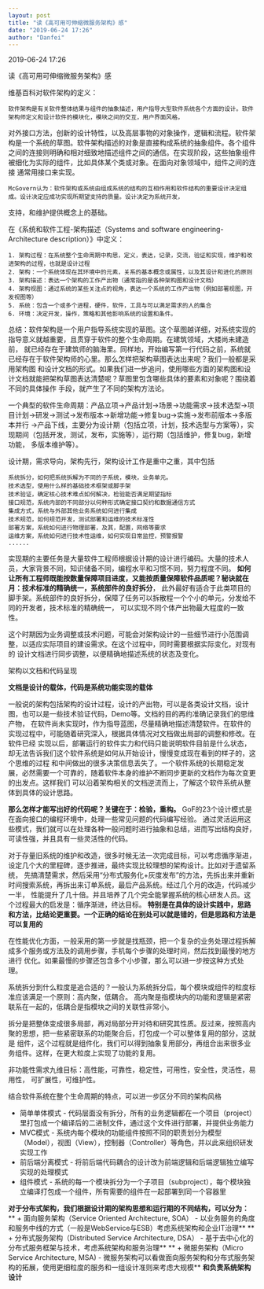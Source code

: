 ```yaml
---
layout: post
title: "读《高可用可伸缩微服务架构》感"
date: "2019-06-24 17:26"
author: "Danfei"
---
```

2019-06-24 17:26

读《高可用可伸缩微服务架构》感

维基百科对软件架构的定义：
	
	软件架构是有关软件整体结果与组件的抽象描述，用户指导大型软件系统各个方面的设计。软件架构师定义和设计软件的模块化，模块之间的交互，用户界面风格，
对外接口方法，创新的设计特性，以及高层事物的对象操作，逻辑和流程。软件架构是一个系统的草图。软件架构描述的对象是直接构成系统的抽象组件。各个组件
之间的连接则明确和相对细致地描述组件之间的通信。在实现阶段，这些抽象组件被细化为实际的组件，比如具体某个类或对象。在面向对象领域中，组件之间的连接
通常用接口来实现。

	McGovern认为：软件架构或系统由组成系统的结构的互相作用和软件结构的重要设计决定组成。设计决定应成功实现所期望支持的质量。设计决定为系统开发，
支持，和维护提供概念上的基础。	

在《系统和软件工程-架构描述（Systems and software engineering-Architecture description）》中定义：

	1. 架构过程：在系统整个生命周期中构思，定义，表达，记录，交流，验证和实现，维护和改进架构的过程，也就是设计过程
	2. 架构：一个系统体现在其环境中的元素，关系的基本概念或属性，以及其设计和进化的原则
	3. 架构描述：表达一个架构的工作产出物（通常指的是各种架构图和设计文档）
	4. 架构视图：通过系统的某些关注点的视角，表达一个系统的工作产出物（例如部署视图，开发视图等）
	5. 系统：包含一个或多个进程，硬件，软件，工具与可以满足需求的人的集合
	6. 环境：决定开发，操作，策略和其他影响系统的设置和条件。
	
总结：软件架构是一个用户指导系统实现的草图。这个草图越详细，对系统实现的指导意义就越重要，且贯穿于软件的整个生命周期。在建筑领域，大楼尚未建造前，
就已经存在于建筑师的脑海里。同样地，开始编写第一行代码之前，系统就已经存在于软件架构师的心里。那么怎样把架构草图表达出来呢？我们一般都是采用架构图
和设计文档的形式。如果我们进一步追问，使用哪些方面的架构图和设计文档就能把架构草图表达清楚呢？草图里包含哪些具体的要素和对象呢？围绕着不同的具体操作
手段，就产生了不同的架构方法论。

一个典型的软件生命周期：产品立项->产品计划->场景->功能需求->技术选型->项目计划->研发->测试->发布版本->新增功能->修复bug->实施->发布前版本->多版本并行
->产品下线，主要分为设计期（包括立项，计划，技术选型与方案等），实现期间（包括开发，测试，发布，实施等），运行期（包括维护，修复bug，新增功能，
多版本维护等）。

设计期，需求导向，架构先行，架构设计工作是重中之重，其中包括
	
	系统拆分，如何把系统拆解为不同的子系统，模块，业务单元。
	技术选型，使用什么样的基础技术框架或脚手架
	技术验证，确定核心技术难点如何解决，检验能否满足期望指标
	接口规范，系统内部的不同部分以何种形式确定接口契约和数据通信方式
	集成方式，系统与外部其他业务系统如何进行集成
	技术规范，如何规范开发，测试部署和运维的技术标准性
	部署方案，系统如何进行物理部署，及其，配置，网络等要求
	运维方案，系统如何进行技术性运维，如何实现日常监控，预警报警
	......
	
实现期的主要任务是大量软件工程师根据设计期的设计进行编码。大量的技术人员，大家背景不同，知识储备不同，编程水平和习惯不同，努力程度不同。
**如何让所有工程师既能按数量保障项目进度，又能按质量保障软件品质呢？秘诀就在月：技术标准的精确统一，系统部件的良好拆分**，
此外最好有适合于此类项目的脚手架。系统部件的良好拆分，保障了任务可以拆散程一个个小的单元，分发给不同的开发者，技术标准的精确统一，
可以实现不同个体产出物最大程度的一致性。

这个时期因为业务调整或技术问题，可能会对架构设计的一些细节进行小范围调整，以适应实际项目的建设需求。在这个过程中，同时需要根据实际变化，对现有的
设计文档进行同步调整，以便精确地描述系统的状态及变化。

架构以文档和代码呈现

**文档是设计的载体，代码是系统功能实现的载体**

一般说的架构包括架构的设计过程，设计的产出物，可以是各类设计文档，设计图，也可以是一些技术验证代码，Demo等。文档的目的再约准确记录我们的思维产物，
在软件尚未实现时，作为指导蓝图，尽量精确地描述清楚软件。在软件的实现过程中，可能随着研究深入，根据具体情况对文档做出局部的调整和修改。在软件已经
实现以后，部署运行的软件实力和代码只能说明软件目前是什么状态，却无法告诉我们这个软件系统是如何从开始设计，慢慢变成现在看到的样子的，这个思维的过程
和中间做出的很多决策信息丢失了。一个软件系统的长期稳定发展，必然需要一个可靠的，随着软件本身的维护不断同步更新的文档作为每次变更的出发点。这样我们
可以沿着架构相关的文档逆流而上，了解这个软件系统从整体到具体的设计思路。

**那么怎样才能写出好的代码呢？关键在于：检验，重构。** GoF的23个设计模式是在面向接口的编程环境中，处理一些常见问题的代码编写经验。
通过灵活运用这些模式，我们就可以在处理各种一般问题时进行抽象和总结，进而写出结构良好，可读性强，并且具有一些灵活性的代码。

对于存量旧系统的维护和改造，很多时候无法一次完成目标，可以考虑循序渐进，设定几个大的里程碑，逐步推进，最终实现比较理想的架构设计。比如对于遗留系统，
先搞清楚需求，然后采用“分布式服务化+灰度发布”的方法，先拆出来并重新时间搜索系统，再拆出来订单系统，最后产品系统。经过几个月的改造，代码减少一半，
性能提升了几十倍。并且培养了几个完全能掌握系统的核心研发人员。这个过程最大的启发是：循序渐进，终达目标。
**特别是在具体的设计实践中，思路和方法，比结论更重要。一个正确的结论在别处可以就是错的，但是思路和方法是可以复用的**

在性能优化方面，一般采用的第一步就是找瓶颈，把一个复杂的业务处理过程拆解成多个服务或方法及的调用步骤，手机每个步骤的处理时间，然后找到最慢的地方进行
优化。如果最慢的步骤还包含多个小步骤，那么可以进一步按这种方式处理。

系统拆分到什么粒度是追合适的？一般认为系统拆分后，每个模块或组件的粒度标准应该满足一个原则：高内聚，低耦合。
高内聚是指模块内的功能和逻辑是紧密联系在一起的，低耦合是指模块之间的关联性非常小。

拆分是把整体变成很多局部，再对局部分开对待和研究其性质。反过来，按照高内聚的思想，把一些紧密联系的功能聚合后，打包成一个可以整体复用的部分，这就是
组件，这个过程就是组件化，我们可以得到抽象复用部分，再组合出来很多业务组件。这样，在更大粒度上实现了功能的复用。

非功能性需求九维目标：高性能，可靠性，稳定性，可用性，安全性，灵活性，易用性， 可扩展性，可维护性。

结合软件系统在整个生命周期的特点，可以进一步区分不同的架构风格

+ 简单单体模式 - 代码层面没有拆分，所有的业务逻辑都在一个项目（project）里打包成一个编译后的二进制文件，通过这个文件进行部署，并提供业务能力
+ MVC模式 - 系统内每个模块的功能组件按照不同的职责划分为模型（Model），视图（View），控制器（Controller）等角色，并以此来组织研发实现工作
+ 前后端分离模式 - 将前后端代码耦合的设计改为前端逻辑和后端逻辑独立编写实现的处理模式
+ 组件模式 - 系统的每一个模块拆分为一个子项目（subproject），每个模块独立编译打包成一个组件，所有需要的组件在一起部署到同一个容器里

**对于分布式架构，我们根据设计期的架构思想和运行期的不同结构，可以分为：**
	** + 面向服务架构（Service Oriented Architecture, SOA） - 以业务服务的角度和服务中线的方式（一般是WebService与ESB）考虑系统架构和企业IT治理**
	** + 分布式服务架构（Distributed Service Architecture, DSA） - 基于去中心化的分布式服务框架与技术，考虑系统架构和服务治理**
	** + 微服务架构（Micro Service Architecture, MSA) - 微服务架构可以看做面向服务架构和分布式服务架构的拓展，使用更细粒度的服务和一组设计准则来考虑大规模**
	**和负责系统架构设计**
